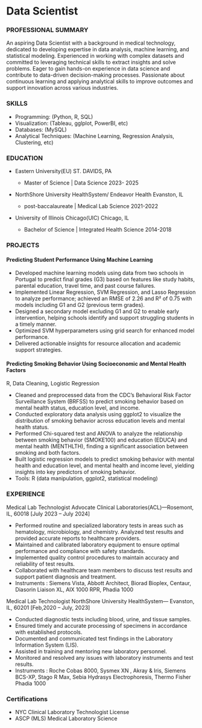 # Data Scientist 

### PROFESSIONAL SUMMARY			
An aspiring Data Scientist with a background in medical technology, dedicated to developing expertise in data analysis, machine learning, and statistical modeling. Experienced in working with complex datasets and committed to leveraging technical skills to extract insights and solve problems. Eager to gain hands-on experience in data science and contribute to data-driven decision-making processes. Passionate about continuous learning and applying analytical skills to improve outcomes and support innovation across various industries.

### SKILLS				
* Programming:  (Python, R, SQL)
* Visualization:  (Tableau, gglplot, PowerBI, etc)
* Databases:  (MySQL)
* Analytical Techniques:  (Machine Learning, Regression Analysis, Clustering, etc)

### EDUCATION			
* Eastern University(EU)	                                                  ST. DAVIDS, PA
  * Master of Science | Data Science    	                                       2023- 2025

* NorthShore University HealthSystem/ Endeavor Health                         Evanston, IL
  * post-baccalaureate | Medical Lab Science                                    2021-2022

* University of Illinois Chicago(UIC)		                                        	Chicago, IL
  * Bachelor of Science | Integrated Health Science	                              2014-2018


### PROJECTS			
#### Predicting Student Performance Using Machine Learning
  * Developed machine learning models using data from two schools in Portugal to predict final grades (G3) based on features like study habits, parental education, travel time, and past course failures.
  * Implemented Linear Regression, SVM Regression, and Lasso Regression to analyze performance; achieved an RMSE of 2.26 and R² of 0.75 with models including G1 and G2 (previous term grades).
  * Designed a secondary model excluding G1 and G2 to enable early intervention, helping schools identify and support struggling students in a timely manner.
  * Optimized SVM hyperparameters using grid search for enhanced model performance.
  * Delivered actionable insights for resource allocation and academic support strategies.
    
#### Predicting Smoking Behavior Using Socioeconomic and Mental Health Factors
R, Data Cleaning, Logistic Regression
  * Cleaned and preprocessed data from the CDC’s Behavioral Risk Factor Surveillance System (BRFSS) to predict smoking behavior based on mental health status, education level, and income.
  * Conducted exploratory data analysis using ggplot2 to visualize the distribution of smoking behavior across education levels and mental health status.
  * Performed Chi-squared test and ANOVA to analyze the relationship between smoking behavior (SMOKE100) and education (EDUCA) and mental health (MENTHLTH), finding a significant association between smoking and both factors.
  * Built logistic regression models to predict smoking behavior with mental health and education level, and mental health and income level, yielding insights into key predictors of smoking behavior.
  * Tools: R (data manipulation, ggplot2, statistical modeling)

### EXPERIENCE			
Medical Lab Technologist
Advocate Clinical Laboratories(ACL)—Rosemont, IL, 60018
[July 2023 – July 2024]
  * Performed routine and specialized laboratory tests in areas such as hematology, microbiology, and chemistry.
Analyzed test results and provided accurate reports to healthcare providers.
 * Maintained and calibrated laboratory equipment to ensure optimal performance and compliance with safety standards.
 * Implemented quality control procedures to maintain accuracy and reliability of test results.
 * Collaborated with healthcare team members to discuss test results and support patient diagnosis and treatment.
 * Instruments : Siemens Vista, Abbott Architect, Biorad Bioplex, Centaur, Diasorin Liaison XL,   AIX 1000 RPR, Phadia 1000 

Medical Lab Technologist
NorthShore University HealthSystem— Evanston, IL, 60201
[Feb,2020 – July, 2023]
 * Conducted diagnostic tests including blood, urine, and tissue samples.
 * Ensured timely and accurate processing of specimens in accordance with established protocols.
 * Documented and communicated test findings in the Laboratory Information System (LIS).
 * Assisted in training and mentoring new laboratory personnel.
 * Monitored and resolved any issues with laboratory instruments and test results.
 * Instruments : Roche Cobas 8000, Sysmex XN , Akray & Iris, Siemens BCS-XP, Stago R Max, Sebia Hydrasys Electrophoresis, Thermo Fisher Phadia 1000

### Certifications
 * NYC Clinical Laboratory Technologist License
 * ASCP (MLS) Medical Laboratory Science       
